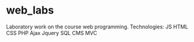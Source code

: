 # web_labs
Laboratory work on the course web programming.
Technologies:
JS HTML CSS PHP Ajax Jquery SQL CMS MVC
